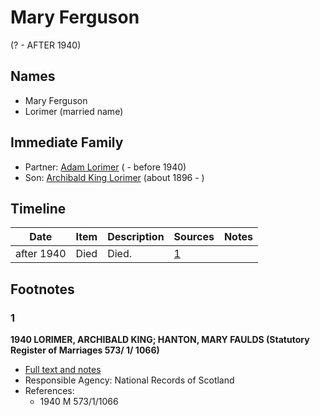 ﻿---
layout: person
subject_key: i12092730
permalink: /people/i12092730
---

# Mary Ferguson
(? - AFTER 1940)

## Names

* Mary Ferguson
* Lorimer (married name)

## Immediate Family

* Partner: [Adam Lorimer](./@89082174@-adam-lorimer-b-d1940.md) ( - before 1940)
* Son: [Archibald King Lorimer](./@37201190@-archibald-king-lorimer-b1896-d.md) (about 1896 - )

## Timeline

Date | Item | Description | Sources | Notes
---|---|---|---|---
after 1940 | Died | Died. | [1](#1) | 

## Footnotes

### 1

**1940 LORIMER, ARCHIBALD KING; HANTON, MARY FAULDS (Statutory Register of Marriages 573/ 1/ 1066)**

* [Full text and notes](../sources/@31255262@-1940-lorimer,-archibald-king;-hanton,-mary-faulds-statutory-register-of-marriages-573-1-1066-.md)
* Responsible Agency: National Records of Scotland
* References: 
  * 1940 M 573/1/1066


